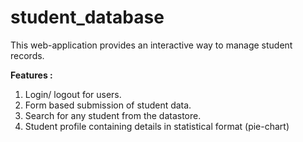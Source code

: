 # student_database
This web-application provides an interactive way to manage student records.  


**Features :**
1. Login/ logout for users.
2. Form based submission of student data.
3. Search for any student from the datastore.
4. Student profile containing details in statistical format (pie-chart) 
